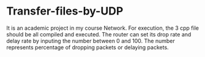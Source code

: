 # Transfer-files-by-UDP
It is an academic project in my course Network.
For execution, the 3 cpp file should be all compiled and executed.
The router can set its drop rate and delay rate by inputing the number between 0 and 100. The number represents percentage of dropping packets or delaying packets. 
